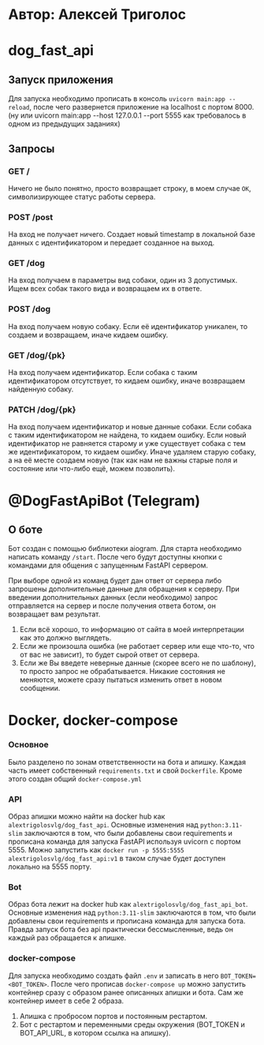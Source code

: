 # Автор: Алексей Триголос

# dog_fast_api

## Запуск приложения

Для запуска необходимо прописать в консоль `uvicorn main:app --reload`, после чего развернется приложение на localhost
с портом 8000. (ну или uvicorn main:app --host 127.0.0.1 --port 5555 как требовалось в одном из предыдущих заданиях)

## Запросы

### GET /

Ничего не было понятно, просто возвращает строку, в моем случае `OK`, символизирующее статус работы сервера.

### POST /post

На вход не получает ничего. Создает новый timestamp в локальной базе данных с идентификатором и передает созданное на выход.

### GET /dog

На вход получаем в параметры вид собаки, один из 3 допустимых. Ищем всех собак такого вида и возвращаем их в ответе.

### POST /dog

На вход получаем новую собаку. Если её идентификатор уникален, то создаем и возвращаем, иначе кидаем ошибку.

### GET /dog/{pk}

На вход получаем идентификатор. Если собака с таким идентификатором отсутствует, то кидаем ошибку, иначе возвращаем найденную собаку.

### PATCH /dog/{pk}

На вход получаем идентификатор и новые данные собаки. Если собака с таким идентификатором не найдена, то кидаем ошибку. Если новый идентификатор не равняется старому и уже существует собака с тем же идентификатором, то кидаем ошибку. Иначе удаляем старую собаку, а на её месте создаем новую (так как нам не важны старые поля и состояние или что-либо ещё, можем позволить).

# @DogFastApiBot (Telegram)

## О боте

Бот создан с помощью библиотеки aiogram. Для старта необходимо написать команду `/start`.
После чего будут доступны кнопки с командами для общения с запущенным FastAPI сервером.

При выборе одной из команд будет дан ответ от сервера либо запрошены дополнительные данные для обращения к серверу.
При введении дополнительных данных (если необходимо) запрос отправляется на сервер и после получения ответа ботом, он возвращает вам результат.

1. Если всё хорошо, то информацию от сайта в моей интерпретации как это должно выглядеть.
2. Если же произошла ошибка (не работает сервер или еще что-то, что от вас не зависит), то будет сырой ответ от сервера.
3. Если же Вы введете неверные данные (скорее всего не по шаблону), то просто запрос не обрабатывается.
Никакие состояния не меняются, можете сразу пытаться изменить ответ в новом сообщении.

# Docker, docker-compose

### Основное

Было разделено по зонам ответственности на бота и апишку.
Каждая часть имеет собственный `requirements.txt` и свой `Dockerfile`.
Кроме этого создан общий `docker-compose.yml`

### API

Образ апишки можно найти на docker hub как `alextrigolosvlg/dog_fast_api`.
Основные изменения над `python:3.11-slim` заключаются в том, что были добавлены свои requirements и прописана команда для запуска FastAPI используя uvicorn с портом 5555.
Можно запустить как `docker run -p 5555:5555 alextrigolosvlg/dog_fast_api:v1` в таком случае будет доступен локально на 5555 порту.

### Bot

Образ бота лежит на docker hub как `alextrigolosvlg/dog_fast_api_bot`.
Основные изменения над `python:3.11-slim` заключаются в том, что были добавлены свои requirements и прописана команда для запуска бота.
Правда запуск бота без api практически бессмысленные, ведь он каждый раз обращается к апишке.

### docker-compose

Для запуска необходимо создать файл `.env` и записать в него `BOT_TOKEN=<BOT_TOKEN>`.
После чего прописав `docker-compose up` можно запустить контейнер сразу с образом ранее описанных апишки и бота.
Сам же контейнер имеет в себе 2 образа.
1. Апишка с пробросом портов и постоянным рестартом.
2. Бот с рестартом и переменными среды окружения (BOT_TOKEN и BOT_API_URL, в котором ссылка на апишку).
